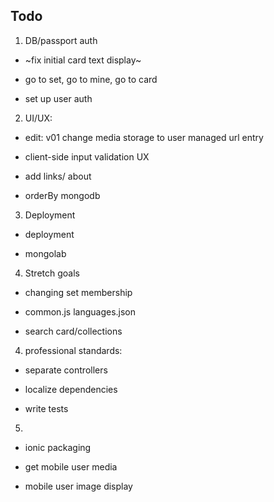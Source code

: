 
## Todo

1.  DB/passport auth  

- ~fix initial card text display~

- go to set, go to mine, go to card

- set up user auth  

2.  UI/UX:

- edit: v01 change media storage to user managed url entry  

- client-side input validation UX  

- add links/ about

- orderBy mongodb 

3.  Deployment  

- deployment

- mongolab  

4. Stretch goals    

- changing set membership  

- common.js languages.json  

- search card/collections


4.  professional standards:  

- separate controllers  

- localize dependencies  

- write tests  

5.  

- ionic packaging

- get mobile user media

- mobile user image display

